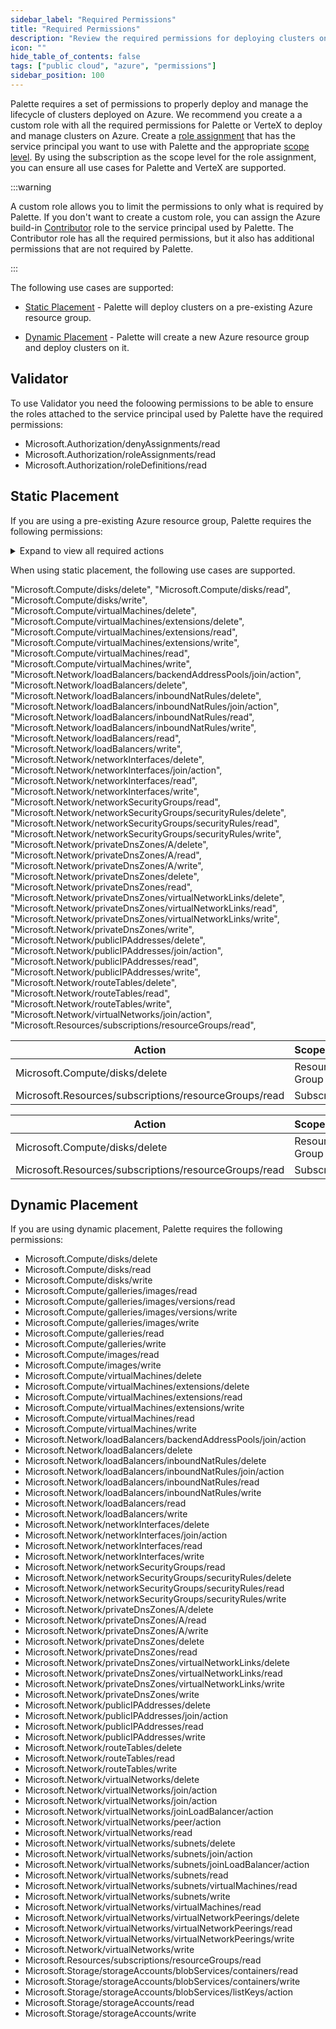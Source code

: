 ```yaml
---
sidebar_label: "Required Permissions"
title: "Required Permissions"
description: "Review the required permissions for deploying clusters on Azure"
icon: ""
hide_table_of_contents: false
tags: ["public cloud", "azure", "permissions"]
sidebar_position: 100
---
```



Palette requires a set of permissions to properly deploy and manage the lifecycle of clusters deployed on Azure. We recommend you create a a custom role with all the required permissions for Palette or VerteX to deploy and manage clusters on Azure. Create a [role assignment](https://learn.microsoft.com/en-us/azure/role-based-access-control/role-assignments) that has the service principal you want to use with Palette and the appropriate [scope level](https://learn.microsoft.com/en-us/azure/role-based-access-control/scope-overview). By using the subscription as the scope level for the role assignment, you can ensure all use cases for Palette and VerteX are supported. 

:::warning

A custom role allows you to limit the permissions to only what is required by Palette. If you don't want to create a custom role, you can assign the Azure  build-in [Contributor](https://learn.microsoft.com/en-us/azure/role-based-access-control/built-in-roles#contributor) role to the service principal used by Palette. The Contributor role has all the required permissions, but it also has additional permissions that are not required by Palette. 

:::


The following use cases are supported:

- [Static Placement](#static-placement) - Palette will deploy clusters on a pre-existing Azure resource group.

- [Dynamic Placement](#dynamic-placement) - Palette will create a new Azure resource group and deploy clusters on it.

## Validator

To use Validator you need the foloowing permissions to be able to ensure the roles attached to the service principal used by Palette have the required permissions:

- Microsoft.Authorization/denyAssignments/read
- Microsoft.Authorization/roleAssignments/read
- Microsoft.Authorization/roleDefinitions/read




## Static Placement

If you are using a pre-existing Azure resource group, Palette requires the following permissions:


<details>
<summary>Expand to view all required actions</summary>

- Microsoft.Compute/disks/delete
- Microsoft.Compute/disks/read
- Microsoft.Compute/disks/write
- Microsoft.Compute/galleries/images/read
- Microsoft.Compute/galleries/images/versions/read
- Microsoft.Compute/virtualMachines/delete
- Microsoft.Compute/virtualMachines/extensions/delete
- Microsoft.Compute/virtualMachines/extensions/read
- Microsoft.Compute/virtualMachines/extensions/write
- Microsoft.Compute/virtualMachines/read
- Microsoft.Compute/virtualMachines/write
- Microsoft.Network/loadBalancers/backendAddressPools/join/action
- Microsoft.Network/loadBalancers/delete
- Microsoft.Network/loadBalancers/inboundNatRules/delete
- Microsoft.Network/loadBalancers/inboundNatRules/join/action
- Microsoft.Network/loadBalancers/inboundNatRules/read
- Microsoft.Network/loadBalancers/inboundNatRules/write
- Microsoft.Network/loadBalancers/read
- Microsoft.Network/loadBalancers/write
- Microsoft.Network/networkInterfaces/delete
- Microsoft.Network/networkInterfaces/join/action
- Microsoft.Network/networkInterfaces/read
- Microsoft.Network/networkInterfaces/write
- Microsoft.Network/networkSecurityGroups/read
- Microsoft.Network/networkSecurityGroups/securityRules/delete
- Microsoft.Network/networkSecurityGroups/securityRules/read
- Microsoft.Network/networkSecurityGroups/securityRules/write
- Microsoft.Network/privateDnsZones/A/delete
- Microsoft.Network/privateDnsZones/A/read
- Microsoft.Network/privateDnsZones/A/write
- Microsoft.Network/privateDnsZones/delete
- Microsoft.Network/privateDnsZones/read
- Microsoft.Network/privateDnsZones/virtualNetworkLinks/delete
- Microsoft.Network/privateDnsZones/virtualNetworkLinks/read
- Microsoft.Network/privateDnsZones/virtualNetworkLinks/write
- Microsoft.Network/privateDnsZones/write
- Microsoft.Network/publicIPAddresses/delete
- Microsoft.Network/publicIPAddresses/join/action
- Microsoft.Network/publicIPAddresses/read
- Microsoft.Network/publicIPAddresses/write
- Microsoft.Network/routeTables/delete
- Microsoft.Network/routeTables/read
- Microsoft.Network/routeTables/write
- Microsoft.Network/virtualNetworks/join/action
- Microsoft.Network/virtualNetworks/read
- Microsoft.Network/virtualNetworks/subnets/join/action
- Microsoft.Network/virtualNetworks/subnets/read
- Microsoft.Resources/subscriptions/resourceGroups/read

</details>

When using static placement, the following use cases are supported. 

<Tabs>


<TabItem label="Single Cluster" value="sc">

"Microsoft.Compute/disks/delete",
		"Microsoft.Compute/disks/read",
		"Microsoft.Compute/disks/write",
		"Microsoft.Compute/virtualMachines/delete",
		"Microsoft.Compute/virtualMachines/extensions/delete",
		"Microsoft.Compute/virtualMachines/extensions/read",
		"Microsoft.Compute/virtualMachines/extensions/write",
		"Microsoft.Compute/virtualMachines/read",
		"Microsoft.Compute/virtualMachines/write",
		"Microsoft.Network/loadBalancers/backendAddressPools/join/action",
		"Microsoft.Network/loadBalancers/delete",
		"Microsoft.Network/loadBalancers/inboundNatRules/delete",
		"Microsoft.Network/loadBalancers/inboundNatRules/join/action",
		"Microsoft.Network/loadBalancers/inboundNatRules/read",
		"Microsoft.Network/loadBalancers/inboundNatRules/write",
		"Microsoft.Network/loadBalancers/read",
		"Microsoft.Network/loadBalancers/write",
		"Microsoft.Network/networkInterfaces/delete",
		"Microsoft.Network/networkInterfaces/join/action",
		"Microsoft.Network/networkInterfaces/read",
		"Microsoft.Network/networkInterfaces/write",
		"Microsoft.Network/networkSecurityGroups/read",
		"Microsoft.Network/networkSecurityGroups/securityRules/delete",
		"Microsoft.Network/networkSecurityGroups/securityRules/read",
		"Microsoft.Network/networkSecurityGroups/securityRules/write",
		"Microsoft.Network/privateDnsZones/A/delete",
		"Microsoft.Network/privateDnsZones/A/read",
		"Microsoft.Network/privateDnsZones/A/write",
		"Microsoft.Network/privateDnsZones/delete",
		"Microsoft.Network/privateDnsZones/read",
		"Microsoft.Network/privateDnsZones/virtualNetworkLinks/delete",
		"Microsoft.Network/privateDnsZones/virtualNetworkLinks/read",
		"Microsoft.Network/privateDnsZones/virtualNetworkLinks/write",
		"Microsoft.Network/privateDnsZones/write",
		"Microsoft.Network/publicIPAddresses/delete",
		"Microsoft.Network/publicIPAddresses/join/action",
		"Microsoft.Network/publicIPAddresses/read",
		"Microsoft.Network/publicIPAddresses/write",
		"Microsoft.Network/routeTables/delete",
		"Microsoft.Network/routeTables/read",
		"Microsoft.Network/routeTables/write",
		"Microsoft.Network/virtualNetworks/join/action",
		"Microsoft.Resources/subscriptions/resourceGroups/read",


</TabItem>
<TabItem label="Multiple Cluster - Same Resource Group" value="sc2">

| Action | Scope Level|
|--------|------------|
| Microsoft.Compute/disks/delete | Resource Group |
|  Microsoft.Resources/subscriptions/resourceGroups/read | Subscription |


</TabItem>

<TabItem label="Multiple Cluster - Single Subscription" value="sc3">

| Action | Scope Level|
|--------|------------|
| Microsoft.Compute/disks/delete | Resource Group |
|  Microsoft.Resources/subscriptions/resourceGroups/read | Subscription |


</TabItem>


</Tabs>








## Dynamic Placement

If you are using dynamic placement, Palette requires the following permissions:

- Microsoft.Compute/disks/delete
- Microsoft.Compute/disks/read
- Microsoft.Compute/disks/write
- Microsoft.Compute/galleries/images/read
- Microsoft.Compute/galleries/images/versions/read
- Microsoft.Compute/galleries/images/versions/write
- Microsoft.Compute/galleries/images/write
- Microsoft.Compute/galleries/read
- Microsoft.Compute/galleries/write
- Microsoft.Compute/images/read
- Microsoft.Compute/images/write
- Microsoft.Compute/virtualMachines/delete
- Microsoft.Compute/virtualMachines/extensions/delete
- Microsoft.Compute/virtualMachines/extensions/read
- Microsoft.Compute/virtualMachines/extensions/write
- Microsoft.Compute/virtualMachines/read
- Microsoft.Compute/virtualMachines/write
- Microsoft.Network/loadBalancers/backendAddressPools/join/action
- Microsoft.Network/loadBalancers/delete
- Microsoft.Network/loadBalancers/inboundNatRules/delete
- Microsoft.Network/loadBalancers/inboundNatRules/join/action
- Microsoft.Network/loadBalancers/inboundNatRules/read
- Microsoft.Network/loadBalancers/inboundNatRules/write
- Microsoft.Network/loadBalancers/read
- Microsoft.Network/loadBalancers/write
- Microsoft.Network/networkInterfaces/delete
- Microsoft.Network/networkInterfaces/join/action
- Microsoft.Network/networkInterfaces/read
- Microsoft.Network/networkInterfaces/write
- Microsoft.Network/networkSecurityGroups/read
- Microsoft.Network/networkSecurityGroups/securityRules/delete
- Microsoft.Network/networkSecurityGroups/securityRules/read
- Microsoft.Network/networkSecurityGroups/securityRules/write
- Microsoft.Network/privateDnsZones/A/delete
- Microsoft.Network/privateDnsZones/A/read
- Microsoft.Network/privateDnsZones/A/write
- Microsoft.Network/privateDnsZones/delete
- Microsoft.Network/privateDnsZones/read
- Microsoft.Network/privateDnsZones/virtualNetworkLinks/delete
- Microsoft.Network/privateDnsZones/virtualNetworkLinks/read
- Microsoft.Network/privateDnsZones/virtualNetworkLinks/write
- Microsoft.Network/privateDnsZones/write
- Microsoft.Network/publicIPAddresses/delete
- Microsoft.Network/publicIPAddresses/join/action
- Microsoft.Network/publicIPAddresses/read
- Microsoft.Network/publicIPAddresses/write
- Microsoft.Network/routeTables/delete
- Microsoft.Network/routeTables/read
- Microsoft.Network/routeTables/write
- Microsoft.Network/virtualNetworks/delete
- Microsoft.Network/virtualNetworks/join/action
- Microsoft.Network/virtualNetworks/join/action
- Microsoft.Network/virtualNetworks/joinLoadBalancer/action
- Microsoft.Network/virtualNetworks/peer/action
- Microsoft.Network/virtualNetworks/read
- Microsoft.Network/virtualNetworks/subnets/delete
- Microsoft.Network/virtualNetworks/subnets/join/action
- Microsoft.Network/virtualNetworks/subnets/joinLoadBalancer/action
- Microsoft.Network/virtualNetworks/subnets/read
- Microsoft.Network/virtualNetworks/subnets/virtualMachines/read
- Microsoft.Network/virtualNetworks/subnets/write
- Microsoft.Network/virtualNetworks/virtualMachines/read
- Microsoft.Network/virtualNetworks/virtualNetworkPeerings/delete
- Microsoft.Network/virtualNetworks/virtualNetworkPeerings/read
- Microsoft.Network/virtualNetworks/virtualNetworkPeerings/write
- Microsoft.Network/virtualNetworks/write
- Microsoft.Resources/subscriptions/resourceGroups/read
- Microsoft.Storage/storageAccounts/blobServices/containers/read
- Microsoft.Storage/storageAccounts/blobServices/containers/write
- Microsoft.Storage/storageAccounts/blobServices/listKeys/action
- Microsoft.Storage/storageAccounts/read
- Microsoft.Storage/storageAccounts/write


